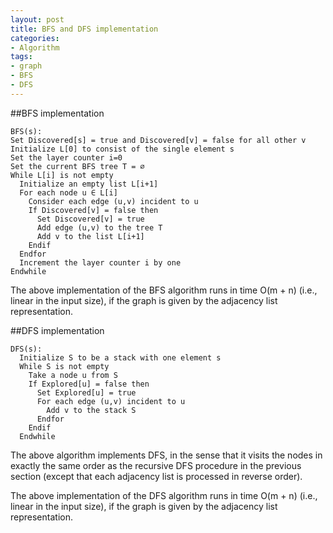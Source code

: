 ```yaml
---
layout: post
title: BFS and DFS implementation
categories:
- Algorithm
tags:
- graph
- BFS
- DFS
---
```



##BFS implementation

```
BFS(s):
Set Discovered[s] = true and Discovered[v] = false for all other v
Initialize L[0] to consist of the single element s
Set the layer counter i=0
Set the current BFS tree T = ∅
While L[i] is not empty
  Initialize an empty list L[i+1]
  For each node u ∈ L[i]
    Consider each edge (u,v) incident to u
    If Discovered[v] = false then
      Set Discovered[v] = true
      Add edge (u,v) to the tree T
      Add v to the list L[i+1]
    Endif
  Endfor
  Increment the layer counter i by one
Endwhile

```
The above implementation of the BFS algorithm runs in time O(m + n) (i.e., linear in the input size), if the graph is given by the adjacency list representation.




##DFS implementation

```
DFS(s):
  Initialize S to be a stack with one element s
  While S is not empty
    Take a node u from S
    If Explored[u] = false then
      Set Explored[u] = true
      For each edge (u,v) incident to u
        Add v to the stack S
      Endfor
    Endif
  Endwhile
```

The above algorithm implements DFS, in the sense that it visits the nodes in exactly the same order as the recursive DFS procedure in the previous section (except that each adjacency list is processed in reverse order).

The above implementation of the DFS algorithm runs in time O(m + n) (i.e., linear in the input size), if the graph is given by the adjacency list representation.
